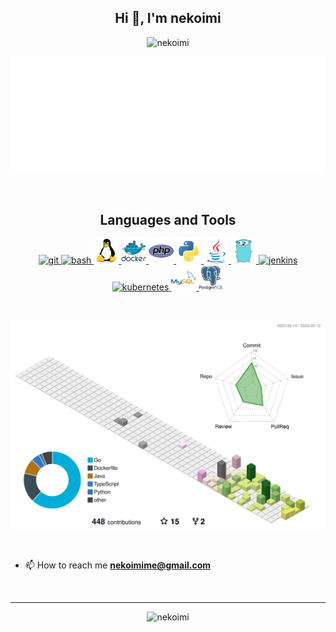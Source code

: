 <!-- ## Hi there 👋 -->

<!--
**nekoimi/nekoimi** is a ✨ _special_ ✨ repository because its `README.md` (this file) appears on your GitHub profile.

Here are some ideas to get you started:

- 🔭 I’m currently working on ...
- 🌱 I’m currently learning ...
- 👯 I’m looking to collaborate on ...
- 🤔 I’m looking for help with ...
- 💬 Ask me about ...
- 📫 How to reach me: ...
- 😄 Pronouns: ...
- ⚡ Fun fact: ...
-->

<!--
<div>
  <img style="width:49%" src="https://github-profile-summary-cards.vercel.app/api/cards/repos-per-language?username=nekoimi&theme=github" />
  <img style="width:49%" src="https://github-profile-summary-cards.vercel.app/api/cards/most-commit-language?username=nekoimi&theme=github" />
</div>

<div>
  <img style="width:49%" src="https://github-profile-summary-cards.vercel.app/api/cards/stats?username=nekoimi&theme=github" />
  <img style="width:49%" src="https://github-profile-summary-cards.vercel.app/api/cards/productive-time?username=nekoimi&theme=github&utcOffset=8" />
</div>
-->



<h2 align="center">Hi 👋, I'm nekoimi</h2>
<p align="center"> <img src="https://github-profile-trophy.vercel.app/?username=nekoimi&rank=-C" alt="nekoimi" /> </p>

<!-- <p align="center">
  <img width="100%" src="https://github-profile-summary-cards.vercel.app/api/cards/profile-details?username=nekoimi&theme=github" />
</p> -->

![](./profile-metrics.svg)

<!--
[![Ashutosh's github activity graph](https://github-readme-activity-graph.vercel.app/graph?username=nekoimi&theme=github)](https://github.com/ashutosh00710/github-readme-activity-graph)
-->

<br>

<h2 align="center">Languages and Tools</h2>
<p align="center"> 
  <a href="https://git-scm.com/" target="_blank" rel="noreferrer"> 
    <img src="https://www.vectorlogo.zone/logos/git-scm/git-scm-icon.svg" alt="git" width="40" height="40"/> 
  </a>
  <a href="https://www.gnu.org/software/bash/" target="_blank" rel="noreferrer"> 
    <img src="https://www.vectorlogo.zone/logos/gnu_bash/gnu_bash-icon.svg" alt="bash" width="40" height="40"/> 
  </a> 
    <a href="https://www.linux.org/" target="_blank" rel="noreferrer"> 
    <img src="https://raw.githubusercontent.com/devicons/devicon/master/icons/linux/linux-original.svg" alt="linux" width="40" height="40"/> 
  </a> 
  <a href="https://www.docker.com/" target="_blank" rel="noreferrer"> 
    <img src="https://raw.githubusercontent.com/devicons/devicon/master/icons/docker/docker-original-wordmark.svg" alt="docker" width="40" height="40"/> 
  </a> 
  <a href="https://www.php.net" target="_blank" rel="noreferrer"> 
    <img src="https://raw.githubusercontent.com/devicons/devicon/master/icons/php/php-original.svg" alt="php" width="40" height="40"/> 
  </a> 
  <a href="https://www.python.org" target="_blank" rel="noreferrer"> 
    <img src="https://raw.githubusercontent.com/devicons/devicon/master/icons/python/python-original.svg" alt="python" width="40" height="40"/> 
  </a> 
  <a href="https://www.java.com" target="_blank" rel="noreferrer"> 
    <img src="https://raw.githubusercontent.com/devicons/devicon/master/icons/java/java-original.svg" alt="java" width="40" height="40"/> 
  </a> 
  <a href="https://golang.org" target="_blank" rel="noreferrer"> 
    <img src="https://raw.githubusercontent.com/devicons/devicon/master/icons/go/go-original.svg" alt="go" width="40" height="40"/> 
  </a> 
  <a href="https://www.jenkins.io" target="_blank" rel="noreferrer"> 
    <img src="https://www.vectorlogo.zone/logos/jenkins/jenkins-icon.svg" alt="jenkins" width="40" height="40"/> 
  </a> 
  <a href="https://kubernetes.io" target="_blank" rel="noreferrer"> 
    <img src="https://www.vectorlogo.zone/logos/kubernetes/kubernetes-icon.svg" alt="kubernetes" width="40" height="40"/> 
  </a> 
  <a href="https://www.mysql.com/" target="_blank" rel="noreferrer"> 
    <img src="https://raw.githubusercontent.com/devicons/devicon/master/icons/mysql/mysql-original-wordmark.svg" alt="mysql" width="40" height="40"/> 
  </a> 
  <a href="https://www.postgresql.org" target="_blank" rel="noreferrer"> 
    <img src="https://raw.githubusercontent.com/devicons/devicon/master/icons/postgresql/postgresql-original-wordmark.svg" alt="postgresql" width="40" height="40"/> 
  </a> 
</p>

<!--
<p><img align="left" src="https://github-readme-stats.vercel.app/api/top-langs?username=nekoimi&show_icons=true&locale=en&layout=compact" alt="nekoimi" /></p>

<p>&nbsp;<img align="center" src="https://github-readme-stats.vercel.app/api?username=nekoimi&show_icons=true&locale=en" alt="nekoimi" /></p>

<p><img align="center" src="https://github-readme-streak-stats.herokuapp.com/?user=nekoimi&" alt="nekoimi" /></p>
-->

<!--
<p>
  <img style="width:59%;" src="https://github-readme-stats.vercel.app/api?username=nekoimi&show_icons=true&include_all_commits=true&theme=github" />
  <img style="width:39%;" src="https://github-readme-stats.vercel.app/api/top-langs/?username=nekoimi&layout=compact&theme=github&langs_count=8&hide=html,css,c" />
</p>
-->

<br>

![](./profile-3d-contrib/profile-season-animate.svg)

<br>

- 📫 How to reach me **nekoimime@gmail.com**

<!--
<h3 align="left">Connect with me:</h3>
<p align="left">
</p>
-->

<br>

<hr>

<p align="center"> <img src="https://komarev.com/ghpvc/?username=nekoimi&label=Profile%20views&color=0e75b6&style=flat" alt="nekoimi" /> </p>


